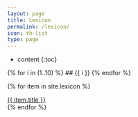 ```yaml
---
layout: page
title: Lexicon
permalink: /lexicon/
icon: th-list
type: page
---
```


* content
{:toc}


{% for i in (1..10) %}
    ## {{ i }}
{% endfor %}

{% for item in site.lexicon %}
  <div class="lexicon">
    <a href="{{ item.url }}">{{ item.title }}</a>
  </div>
{% endfor %}
